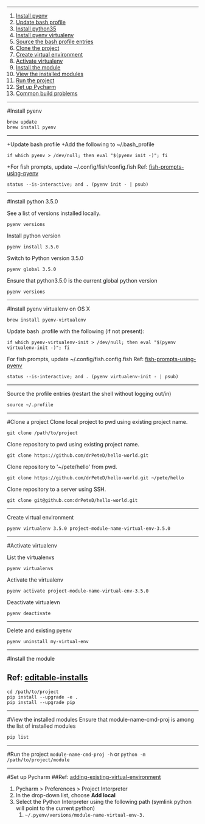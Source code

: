 ___
1. [Install pyenv](https://github.com/bf4648/pyenv-setup#install-pyenv "Install pyenv")
2. [Update bash profile](https://github.com/bf4648/pyenv-setup#update-bash-profile "Update Bash Profile")
3. [Install python35](https://github.com/bf4648/pyenv-setup#install-python35)
4. [Install pyenv virtualenv](https://github.com/bf4648/pyenv-setup#install-pyenv-virtualenv)
6. [Source the bash profile entries](https://github.com/bf4648/pyenv-setup#source-the-bash-profile-entries)
7. [Clone the project](https://github.com/bf4648/pyenv-setup#clone-the-project "Clone the project")
8. [Create virtual environment](https://github.com/bf4648/pyenv-setup#create-virtual-environment "Create virtual environment")
9. [Activate virtualenv](https://github.com/bf4648/pyenv-setup#activate-virtualenv "Activate virtualenv")
10. [Install the module](https://github.com/bf4648/pyenv-setup#install-the-module "Install the module")
11. [View the installed modules](https://github.com/bf4648/pyenv-setup#view-the-installed-modules "View the installed modules")
12. [Run the project](https://github.com/bf4648/pyenv-setup#run-the-project "Run the project")
13. [Set up Pycharm](https://github.com/bf4648/pyenv-setup#set-up-pycharm "Set up Pycharm")
14. [Common build problems](https://github.com/yyuu/pyenv/wiki/Common-build-problems "Common build problems")

___

#Install pyenv

```
brew update
brew install pyenv

```
___

+Update bash profile
+Add the following to ~/.bash_profile

```
if which pyenv > /dev/null; then eval "$(pyenv init -)"; fi
```

+For fish prompts, update ~/.config/fish/config.fish
Ref: [fish-prompts-using-pyenv](https://github.com/yyuu/pyenv/issues/32)
```
status --is-interactive; and . (pyenv init - | psub)
```
___

#Install python 3.5.0

See a list of versions installed locally.
```
pyenv versions
```
Install python version
```
pyenv install 3.5.0
```
Switch to Python version 3.5.0
```
pyenv global 3.5.0
```
Ensure that python3.5.0 is the current global python version
```
pyenv versions
```
___

#Install pyenv virtualenv on OS X
```
brew install pyenv-virtualenv
```
Update bash .profile with the following (if not present):

```
if which pyenv-virtualenv-init > /dev/null; then eval "$(pyenv virtualenv-init -)"; fi
```
For fish prompts, update ~/.config/fish.config.fish
Ref: [fish-prompts-using-pyenv](https://github.com/yyuu/pyenv/issues/32)
```
status --is-interactive; and . (pyenv virtualenv-init - | psub)
```
___

Source the profile entries (restart the shell without logging out/in)
```
source ~/.profile
```
___

#Clone a project
Clone local project to pwd using existing project name.
```
git clone /path/to/project
```
Clone repository to pwd using existing project name.
```
git clone https://github.com/drPeteD/hello-world.git
```
Clone repository to '~/pete/hello' from pwd.
```
git clone https://github.com/drPeteD/hello-world.git ~/pete/hello
```
Clone repository to a server using SSH.
```
git clone git@github.com:drPeteD/hello-world.git
```
___
Create virtual environment
```
pyenv virtualenv 3.5.0 project-module-name-virtual-env-3.5.0
```
___
#Activate virtualenv

List the virtualenvs
```
pyenv virtualenvs
```
Activate the virtualenv
```
pyenv activate project-module-name-virtual-env-3.5.0
```
Deactivate virtualevn
```
pyenv deactivate
```
___
Delete and existing pyenv 
```
pyenv uninstall my-virtual-env
```
___
#Install the module
## Ref: [editable-installs](https://pip.pypa.io/en/latest/reference/pip_install.html#editable-installs)
```
cd /path/to/project
pip install --upgrade -e .
pip install --upgrade pip
```
___
#View the installed modules
Ensure that module-name-cmd-proj is among the list of installed modules
```
pip list
```
___
#Run the project
`module-name-cmd-proj -h` or
`python -m /path/to/project/module`
___
#Set up Pycharm
##Ref: [adding-existing-virtual-environment](https://www.jetbrains.com/pycharm/help/adding-existing-virtual-environment.html)
1.  Pycharm > Preferences > Project Interpreter
2.  In the drop-down list, choose **Add local**
3.  Select the Python Interpreter using the following path (symlink python will point to the current python)
	1.  `~/.pyenv/versions/module-name-virtual-env-3.`

